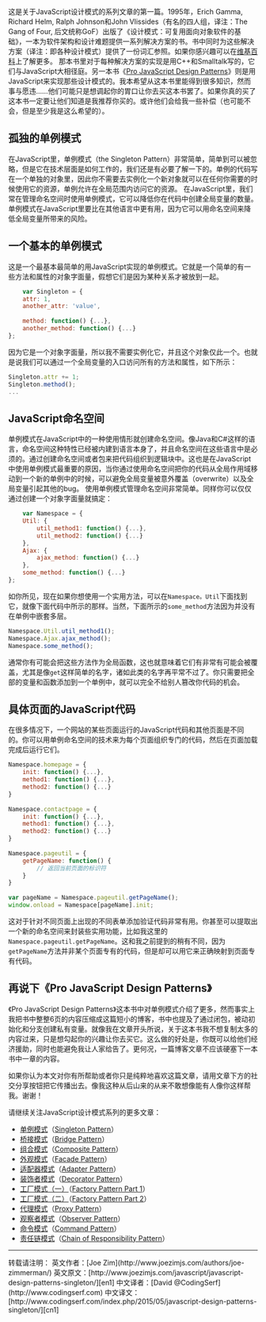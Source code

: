 这是关于JavaScript设计模式的系列文章的第一篇。1995年，Erich Gamma, Richard Helm, Ralph Johnson和John Vlissides（有名的四人组，译注：The Gang of Four, 后文统称GoF）出版了《设计模式：可复用面向对象软件的基础》，一本为软件架构和设计难题提供一系列解决方案的书。书中同时为这些解决方案（译注：即各种设计模式）提供了一份词汇参照。如果你感兴趣可以在[维基百科](http://en.wikipedia.org/wiki/Design_Patterns)上了解更多。
那本书里对于每种解决方案的实现是用C++和Smalltalk写的，它们与JavaScript大相径庭。另一本书《[Pro JavaScript Design Patterns](http://www.amazon.com/dp/159059908X/ref=as_li_ss_tl?tag=jozisjabl-20)》则是用JavaScript来实现那些设计模式的。我本希望从这本书里能得到很多知识，然而事与愿违……他们可能只是想调起你的胃口让你去买这本书罢了。如果你真的买了这本书一定要让他们知道是我推荐你买的。或许他们会给我一些补偿（也可能不会，但是至少我是这么希望的）。

## 孤独的单例模式
在JavaScript里，单例模式（the Singleton Pattern）非常简单，简单到可以被忽略，但是它在技术层面是如何工作的，我们还是有必要了解一下的。单例的代码写在一个单独的对象里，因此你不需要去实例化一个新对象就可以在任何你需要的时候使用它的资源，单例允许在全局范围内访问它的资源。
在JavaScript里，我们常在管理命名空间时使用单例模式，它可以降低你在代码中创建全局变量的数量。单例模式在JavaScript里要比在其他语言中更有用，因为它可以用命名空间来降低全局变量所带来的风险。

## 一个基本的单例模式
这是一个最基本最简单的用JavaScript实现的单例模式。它就是一个简单的有一些方法和属性的对象字面量，假想它们是因为某种关系才被放到一起。
```javascript
    var Singleton = {
    attr: 1,
    another_attr: 'value',
     
    method: function() {...},
    another_method: function() {...}
};
```
因为它是一个对象字面量，所以我不需要实例化它，并且这个对象仅此一个。也就是说我们可以通过一个全局变量的入口访问所有的方法和属性，如下所示：
```javascript
Singleton.attr += 1;
Singleton.method();
...
```

## JavaScript命名空间
单例模式在JavaScript中的一种使用情形就创建命名空间。像Java和C#这样的语言，命名空间这种特性已经被内建到语言本身了，并且命名空间在这些语言中是必须的。通过创建命名空间或者包来把代码组织到逻辑块中。这也是在JavaScript中使用单例模式最重要的原因，当你通过使用命名空间把你的代码从全局作用域移动到一个新的单例中的时候，可以避免全局变量被意外覆盖（overwrite）以及全局变量引起其他的bug。
使用单例模式管理命名空间非常简单。同样你可以仅仅通过创建一个对象字面量就搞定：
```javascript
    var Namespace = {
    Util: {
        util_method1: function() {...},
        util_method2: function() {...}
    },
    Ajax: {
        ajax_method: function() {...}
    },
    some_method: function() {...}
};
```
如你所见，现在如果你想使用一个实用方法，可以在`Namespace。Util`下面找到它，就像下面代码中所示的那样。当然，下面所示的`some_method`方法因为并没有在单例中嵌套多层。
```javascript
Namespace.Util.util_method1();
Namespace.Ajax.ajax_method();
Namespace.some_method();
```
通常你有可能会把这些方法作为全局函数，这也就意味着它们有非常有可能会被覆盖，尤其是像`get`这样简单的名字，诸如此类的名字再平常不过了。你只需要把全部的变量和函数添加到一个单例中，就可以完全不给别人篡改你代码的机会。

## 具体页面的JavaScript代码
在很多情况下，一个网站的某些页面运行的JavaScript代码和其他页面是不同的。你可以用单例命名空间的技术来为每个页面组织专门的代码，然后在页面加载完成后运行它们。
```javascript
Namespace.homepage = {
    init: function() {...},
    method1: function() {...},
    method2: function() {...}
}
 
Namespace.contactpage = {
    init: function() {...},
    method1: function() {...},
    method2: function() {...}
}
 
Namespace.pageutil = {
    getPageName: function() {
        // 返回当前页面的标识符
    }
}
 
var pageName = Namespace.pageutil.getPageName();
window.onload = Namespace[pageName].init;
```
这对于针对不同页面上出现的不同表单添加验证代码非常有用。你甚至可以提取出一个新的命名空间来封装些实用功能，比如我这里的`Namespace.pageutil.getPageName`。这和我之前提到的稍有不同，因为`getPageName`方法并非某个页面专有的代码，但是却可以用它来正确映射到页面专有代码。

## 再说下《Pro JavaScript Design Patterns》
《Pro JavaScript Design Patterns》这本书中对单例模式介绍了更多，然而事实上我把书中整整6页的内容压缩成这篇短小的博客，书中也提及了通过闭包，被动初始化和分支创建私有变量。就像我在文章开头所说，关于这本书我不想复制太多的内容过来，只是想勾起你的兴趣让你去买它。这么做的好处是，你既可以给他们经济援助，同时也能避免我让人家给告了。更何况，一篇博客文章不应该硬塞下一本书中一章的内容。

如果你认为本文对你有所帮助或者你只是纯粹地喜欢这篇文章，请用文章下方的社交分享按钮把它传播出去。像我这种从后山来的从来不敢想像能有人像你这样帮我。谢谢！

请继续关注JavaScript设计模式系列的更多文章：
- [单例模式][cn1]（[Singleton Pattern][en1]）
- [桥接模式][cn2]（[Bridge Pattern][en2]）
- [组合模式][cn3]（[Composite Pattern][en3]）
- [外观模式][cn4]（[Facade Pattern][en4]）
- [适配器模式][cn5]（[Adapter Pattern][en5]）
- [装饰者模式][cn6]（[Decorator Pattern][en6]）
- [工厂模式（一）][cn7]（[Factory Pattern Part 1][en7]）
- [工厂模式（二）][cn8]（[Factory Pattern Part 2][en8]）
- [代理模式][cn9]（[Proxy Pattern][en9]）
- [观察者模式][cn10]（[Observer Pattern][en10]）
- [命令模式][cn11]（[Command Pattern][en11]）
- [责任链模式][cn12]（[Chain of Responsibility Pattern][en12]）


<hr/>
转载请注明：
英文作者：[Joe Zim](http://www.joezimjs.com/authors/joe-zimmerman/)
英文原文：[http://www.joezimjs.com/javascript/javascript-design-patterns-singleton/][en1]
中文译者：[David @CodingSerf](http://www.codingserf.com)
中文译文：[http://www.codingserf.com/index.php/2015/05/javascript-design-patterns-singleton/][cn1]

[cn1]: http://www.codingserf.com/index.php/2015/05/javascript-design-patterns-singleton/
[cn2]: http://www.codingserf.com/index.php/2015/05/javascript-design-patterns-bridge/
[cn3]: http://www.codingserf.com/index.php/2015/05/javascript-design-patterns-composite/
[cn4]: http://www.codingserf.com/index.php/2015/05/javascript-design-patterns-facade/
[cn5]: http://www.codingserf.com/index.php/2015/05/javascript-design-patterns-adapter/
[cn6]: http://www.codingserf.com/index.php/2015/05/javascript-design-patterns-decorator/
[cn7]: http://www.codingserf.com/index.php/2015/05/javascript-design-patterns-factory-part-1/
[cn8]: http://www.codingserf.com/index.php/2015/05/javascript-design-patterns-factory-part-2/
[cn9]: http://www.codingserf.com/index.php/2015/05/javascript-design-patterns-proxy/
[cn10]: http://www.codingserf.com/index.php/2015/05/javascript-design-patterns-observer/
[cn11]: http://www.codingserf.com/index.php/2015/05/javascript-design-patterns-command/
[cn12]: http://www.codingserf.com/index.php/2015/05/javascript-design-patterns-chain-of-responsibility/

[en1]: http://www.joezimjs.com/javascript/javascript-design-patterns-singleton/
[en2]: http://www.joezimjs.com/javascript/javascript-design-patterns-bridge/
[en3]: http://www.joezimjs.com/javascript/javascript-design-patterns-composite/
[en4]: http://www.joezimjs.com/javascript/javascript-design-patterns-facade/
[en5]: http://www.joezimjs.com/javascript/javascript-design-patterns-adapter/
[en6]: http://www.joezimjs.com/javascript/javascript-design-patterns-decorator/
[en7]: http://www.joezimjs.com/javascript/javascript-design-patterns-factory/
[en8]: http://www.joezimjs.com/javascript/javascript-design-patterns-factory-part-2/
[en9]: http://www.joezimjs.com/javascript/javascript-design-patterns-proxy/
[en10]: http://www.joezimjs.com/javascript/javascript-design-patterns-observer/
[en11]: http://www.joezimjs.com/javascript/javascript-design-patterns-command/
[en12]: http://www.joezimjs.com/javascript/javascript-design-patterns-chain-of-responsibility/


